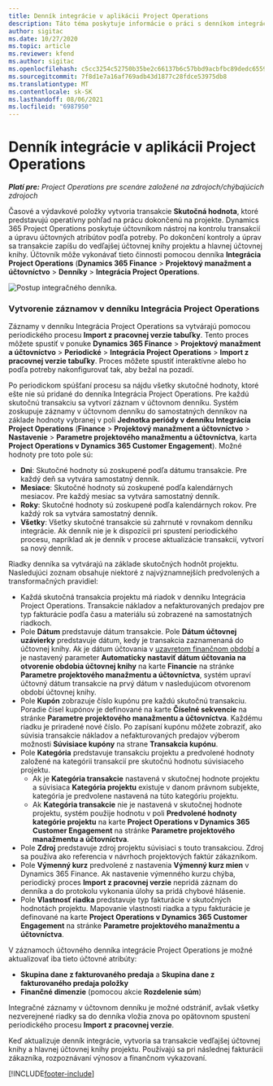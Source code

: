 ```yaml
---
title: Denník integrácie v aplikácii Project Operations
description: Táto téma poskytuje informácie o práci s denníkom integrácie v aplikácii Project Operations.
author: sigitac
ms.date: 10/27/2020
ms.topic: article
ms.reviewer: kfend
ms.author: sigitac
ms.openlocfilehash: c5cc3254c52750b35be2c66137b6c57bbd9acbfbc89dedc6559059a89c8e2393
ms.sourcegitcommit: 7f8d1e7a16af769adb43d1877c28fdce53975db8
ms.translationtype: MT
ms.contentlocale: sk-SK
ms.lasthandoff: 08/06/2021
ms.locfileid: "6987950"
---
```

# <a name="integration-journal-in-project-operations"></a>Denník integrácie v aplikácii Project Operations

_**Platí pre:** Project Operations pre scenáre založené na zdrojoch/chýbajúcich zdrojoch_

Časové a výdavkové položky vytvoria transakcie **Skutočná hodnota**, ktoré predstavujú operatívny pohľad na prácu dokončenú na projekte. Dynamics 365 Project Operations poskytuje účtovníkom nástroj na kontrolu transakcií a úpravu účtovných atribútov podľa potreby. Po dokončení kontroly a úprav sa transakcie zapíšu do vedľajšej účtovnej knihy projektu a hlavnej účtovnej knihy. Účtovník môže vykonávať tieto činnosti pomocou denníka **Integrácia Project Operations** (**Dynamics 365 Finance** > **Projektový manažment a účtovníctvo** > **Denníky** > **Integrácia Project Operations**.

![Postup integračného denníka.](./media/IntegrationJournal.png)

### <a name="create-records-in-the-project-operations-integration-journal"></a>Vytvorenie záznamov v denníku Integrácia Project Operations

Záznamy v denníku Integrácia Project Operations sa vytvárajú pomocou periodického procesu **Import z pracovnej verzie tabuľky**. Tento proces môžete spustiť v ponuke **Dynamics 365 Finance** > **Projektový manažment a účtovníctvo** > **Periodické** > **Integrácia Project Operations** > **Import z pracovnej verzie tabuľky**. Proces môžete spustiť interaktívne alebo ho podľa potreby nakonfigurovať tak, aby bežal na pozadí.

Po periodickom spúšťaní procesu sa nájdu všetky skutočné hodnoty, ktoré ešte nie sú pridané do denníka Integrácia Project Operations. Pre každú skutočnú transakciu sa vytvorí záznam v účtovnom denníku.
Systém zoskupuje záznamy v účtovnom denníku do samostatných denníkov na základe hodnoty vybranej v poli **Jednotka periódy v denníku Integrácia Project Operations** (**Finance** > **Projektový manažment a účtovníctvo** > **Nastavenie** > **Parametre projektového manažmentu a účtovníctva**, karta **Project Operations v Dynamics 365 Customer Engagement**). Možné hodnoty pre toto pole sú:

  - **Dni**: Skutočné hodnoty sú zoskupené podľa dátumu transakcie. Pre každý deň sa vytvára samostatný denník.
  - **Mesiace**: Skutočné hodnoty sú zoskupené podľa kalendárnych mesiacov. Pre každý mesiac sa vytvára samostatný denník.
  - **Roky**: Skutočné hodnoty sú zoskupené podľa kalendárnych rokov. Pre každý rok sa vytvára samostatný denník.
  - **Všetky**: Všetky skutočné transakcie sú zahrnuté v rovnakom denníku integrácie. Ak denník nie je k dispozícii pri spustení periodického procesu, napríklad ak je denník v procese aktualizácie transakcií, vytvorí sa nový denník.

Riadky denníka sa vytvárajú na základe skutočných hodnôt projektu. Nasledujúci zoznam obsahuje niektoré z najvýznamnejších predvolených a transformačných pravidiel:

  - Každá skutočná transakcia projektu má riadok v denníku Integrácia Project Operations. Transakcie nákladov a nefakturovaných predajov pre typ fakturácie podľa času a materiálu sú zobrazené na samostatných riadkoch.
  - Pole **Dátum** predstavuje dátum transakcie. Pole **Dátum účtovnej uzávierky** predstavuje dátum, kedy je transakcia zaznamenaná do účtovnej knihy. Ak je dátum účtovania v [uzavretom finančnom období](/dynamics365/finance/general-ledger/close-general-ledger-at-period-end) a je nastavený parameter **Automaticky nastaviť dátum účtovania na otvorenie obdobia účtovnej knihy** na karte **Financie** na stránke **Parametre projektového manažmentu a účtovníctva**, systém upraví účtovný dátum transakcie na prvý dátum v nasledujúcom otvorenom období účtovnej knihy.
  - Pole **Kupón** zobrazuje číslo kupónu pre každú skutočnú transakciu. Poradie čísel kupónov je definované na karte **Číselné sekvencie** na stránke **Parametre projektového manažmentu a účtovníctva**. Každému riadku je priradené nové číslo. Po zapísaní kupónu môžete zobraziť, ako súvisia transakcie nákladov a nefakturovaných predajov výberom možnosti **Súvisiace kupóny** na strane **Transakcia kupónu**.
  - Pole **Kategória** predstavuje transakciu projektu a predvolené hodnoty založené na kategórii transakcií pre skutočnú hodnotu súvisiaceho projektu.
    - Ak je **Kategória transakcie** nastavená v skutočnej hodnote projektu a súvisiaca **Kategória projektu** existuje v danom právnom subjekte, kategória je predvolene nastavená na túto kategóriu projektu.
    - Ak **Kategória transakcie** nie je nastavená v skutočnej hodnote projektu, systém použije hodnotu v poli **Predvolené hodnoty kategórie projektu** na karte **Project Operations v Dynamics 365 Customer Engagement** na stránke **Parametre projektového manažmentu a účtovníctva**.
  - Pole **Zdroj** predstavuje zdroj projektu súvisiaci s touto transakciou. Zdroj sa používa ako referencia v návrhoch projektových faktúr zákazníkom.
  - Pole **Výmenný kurz** predvolené z nastavenia **Výmenný kurz mien** v Dynamics 365 Finance. Ak nastavenie výmenného kurzu chýba, periodický proces **Import z pracovnej verzie** nepridá záznam do denníka a do protokolu vykonania úlohy sa pridá chybové hlásenie.
  - Pole **Vlastnosť riadka** predstavuje typ fakturácie v skutočných hodnotách projektu. Mapovanie vlastnosti riadka a typu fakturácie je definované na karte **Project Operations v Dynamics 365 Customer Engagement** na stránke **Parametre projektového manažmentu a účtovníctva**.

V záznamoch účtovného denníka integrácie Project Operations je možné aktualizovať iba tieto účtovné atribúty:

- **Skupina dane z fakturovaného predaja** a **Skupina dane z fakturovaného predaja položky**
- **Finančné dimenzie** (pomocou akcie **Rozdelenie súm**)

Integračné záznamy v účtovnom denníku je možné odstrániť, avšak všetky nezverejnené riadky sa do denníka vložia znova po opätovnom spustení periodického procesu **Import z pracovnej verzie**.

Keď aktualizuje denník integrácie, vytvoria sa transakcie vedľajšej účtovnej knihy a hlavnej účtovnej knihy projektu. Používajú sa pri následnej fakturácii zákazníka, rozpoznávaní výnosov a finančnom vykazovaní.


[!INCLUDE[footer-include](../includes/footer-banner.md)]
